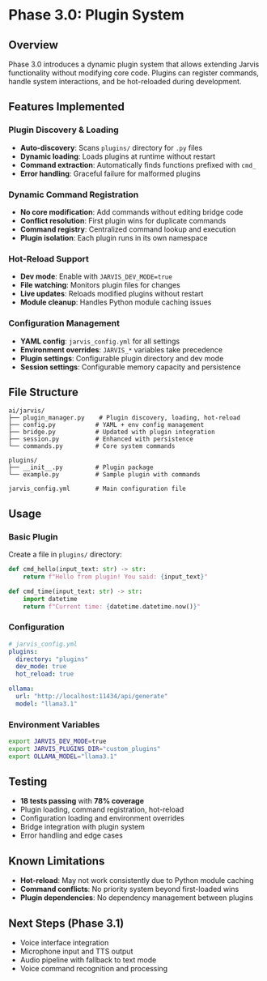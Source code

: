 # Phase 3.0: Plugin System

## Overview
Phase 3.0 introduces a dynamic plugin system that allows extending Jarvis functionality without modifying core code. Plugins can register commands, handle system interactions, and be hot-reloaded during development.

## Features Implemented

### Plugin Discovery & Loading
- **Auto-discovery**: Scans `plugins/` directory for `.py` files
- **Dynamic loading**: Loads plugins at runtime without restart
- **Command extraction**: Automatically finds functions prefixed with `cmd_`
- **Error handling**: Graceful failure for malformed plugins

### Dynamic Command Registration
- **No core modification**: Add commands without editing bridge code
- **Conflict resolution**: First plugin wins for duplicate commands
- **Command registry**: Centralized command lookup and execution
- **Plugin isolation**: Each plugin runs in its own namespace

### Hot-Reload Support
- **Dev mode**: Enable with `JARVIS_DEV_MODE=true`
- **File watching**: Monitors plugin files for changes
- **Live updates**: Reloads modified plugins without restart
- **Module cleanup**: Handles Python module caching issues

### Configuration Management
- **YAML config**: `jarvis_config.yml` for all settings
- **Environment overrides**: `JARVIS_*` variables take precedence
- **Plugin settings**: Configurable plugin directory and dev mode
- **Session settings**: Configurable memory capacity and persistence

## File Structure
```
ai/jarvis/
├── plugin_manager.py    # Plugin discovery, loading, hot-reload
├── config.py           # YAML + env config management
├── bridge.py           # Updated with plugin integration
├── session.py          # Enhanced with persistence
└── commands.py         # Core system commands

plugins/
├── __init__.py         # Plugin package
└── example.py          # Sample plugin with commands

jarvis_config.yml       # Main configuration file
```

## Usage

### Basic Plugin
Create a file in `plugins/` directory:
```python
def cmd_hello(input_text: str) -> str:
    return f"Hello from plugin! You said: {input_text}"

def cmd_time(input_text: str) -> str:
    import datetime
    return f"Current time: {datetime.datetime.now()}"
```

### Configuration
```yaml
# jarvis_config.yml
plugins:
  directory: "plugins"
  dev_mode: true
  hot_reload: true

ollama:
  url: "http://localhost:11434/api/generate"
  model: "llama3.1"
```

### Environment Variables
```bash
export JARVIS_DEV_MODE=true
export JARVIS_PLUGINS_DIR="custom_plugins"
export OLLAMA_MODEL="llama3.1"
```

## Testing
- **18 tests passing** with **78% coverage**
- Plugin loading, command registration, hot-reload
- Configuration loading and environment overrides
- Bridge integration with plugin system
- Error handling and edge cases

## Known Limitations
- **Hot-reload**: May not work consistently due to Python module caching
- **Command conflicts**: No priority system beyond first-loaded wins
- **Plugin dependencies**: No dependency management between plugins

## Next Steps (Phase 3.1)
- Voice interface integration
- Microphone input and TTS output
- Audio pipeline with fallback to text mode
- Voice command recognition and processing

